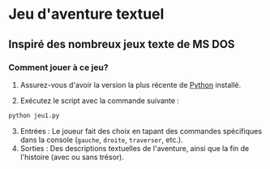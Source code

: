 # Jeu d'aventure textuel
## Inspiré des nombreux jeux texte de MS DOS
### Comment jouer à ce jeu?
1. Assurez-vous d'avoir la version la plus récente de [Python](https://www.python.org/ftp/python/3.13.2/python-3.13.2-amd64.exe "Install Python Here") installé.

2. Exécutez le script avec la commande suivante :
```sh
python jeu1.py
```

3. Entrées :
Le joueur fait des choix en tapant des commandes spécifiques dans la console (`gauche`, `droite`, `traverser`, etc.).
4. Sorties :
Des descriptions textuelles de l'aventure, ainsi que la fin de l'histoire (avec ou sans trésor).
